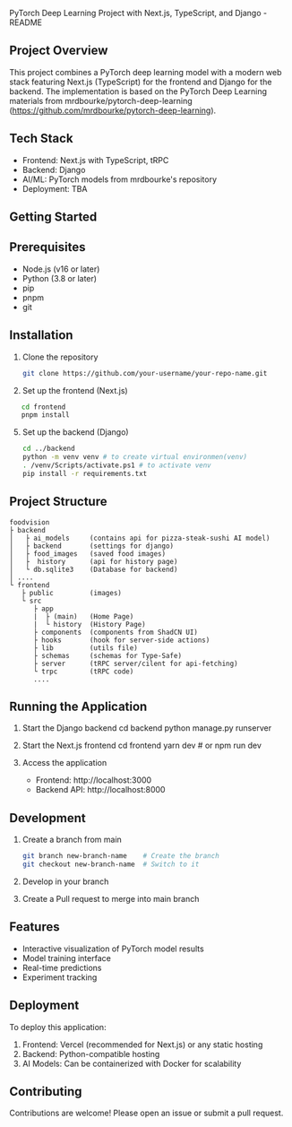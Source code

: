 PyTorch Deep Learning Project with Next.js, TypeScript, and Django - README

Project Overview
---------------
This project combines a PyTorch deep learning model with a modern web stack featuring Next.js (TypeScript) for the frontend and Django for the backend. 
The implementation is based on the PyTorch Deep Learning materials from mrdbourke/pytorch-deep-learning (https://github.com/mrdbourke/pytorch-deep-learning).

Tech Stack
----------
- Frontend: Next.js with TypeScript, tRPC
- Backend: Django
- AI/ML: PyTorch models from mrdbourke's repository
- Deployment: TBA

Getting Started
---------------

Prerequisites
-------------
- Node.js (v16 or later)
- Python (3.8 or later)
- pip
- pnpm
- git

Installation
------------
1. Clone the repository
   ```bash
   git clone https://github.com/your-username/your-repo-name.git
   ```

3. Set up the frontend (Next.js)
```bash
   cd frontend
   pnpm install
```

5. Set up the backend (Django)
   ```bash
   cd ../backend
   python -m venv venv # to create virtual environmen(venv)
   . /venv/Scripts/activate.ps1 # to activate venv
   pip install -r requirements.txt
   ```

Project Structure
----------------
```
foodvision
├ backend
│   ├ ai_models     (contains api for pizza-steak-sushi AI model)
│   ├ backend       (settings for django)
│   ├ food_images   (saved food images)
│   ├  history      (api for history page)
│   └ db.sqlite3    (Database for backend)
│ ....
└ frontend
   ├ public         (images)
   └ src   
      ├ app         
      |  ├ (main)   (Home Page)
      |  └ history  (History Page)
      ├ components  (components from ShadCN UI)
      ├ hooks       (hook for server-side actions)
      ├ lib         (utils file)
      ├ schemas     (schemas for Type-Safe)
      ├ server      (tRPC server/cilent for api-fetching)
      └ trpc        (tRPC code)
      ....
```
Running the Application
----------------------
1. Start the Django backend
   cd backend
   python manage.py runserver

2. Start the Next.js frontend
   cd frontend
   yarn dev  # or npm run dev

3. Access the application
   - Frontend: http://localhost:3000
   - Backend API: http://localhost:8000

Development
-------------------------
1. Create a branch from main
   ```bash
   git branch new-branch-name    # Create the branch
   git checkout new-branch-name  # Switch to it
   ```

2. Develop in your branch
   
3. Create a Pull request to merge into main branch

Features
--------
- Interactive visualization of PyTorch model results
- Model training interface
- Real-time predictions
- Experiment tracking

Deployment
---------
To deploy this application:
1. Frontend: Vercel (recommended for Next.js) or any static hosting
2. Backend: Python-compatible hosting
3. AI Models: Can be containerized with Docker for scalability

Contributing
------------
Contributions are welcome! Please open an issue or submit a pull request.

